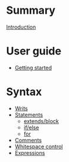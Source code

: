 # Summary

[Introduction](README.md)

# User guide

- [Getting started]()

# Syntax

- [Writs]()
- [Statements]()
    - [extends/block](statements/extends.md)
    - [if/else](statements/if-else.md)
    - [for](statements/for.md)
- [Comments]()
- [Whitespace control](whitespace-control.md)
- [Expressions]()
